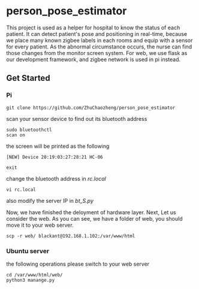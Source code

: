 # person_pose_estimator

This project is used as a helper for hospital to know the status of each patient. It can detect patient's pose and positioning in real-time, because we place many known zigbee labels in each rooms and equip with a sensor for every patient. As the abnormal circumstance occurs, the nurse can find those changes from the monitor screen system. For web, we use flask as our development framework, and zigbee network is used in pi instead.

## Get Started

### Pi

```
git clone https://github.com/ZhuChaozheng/person_pose_estimator
```

scan your sensor device to find out its bluetooth address

```
sudo bluetoothctl
scan on 
```

the screen will be printed as the following

```
[NEW] Device 20:19:03:27:28:21 HC-06
```

```
exit
```

change the bluetooth address in *rc.local*

```
vi rc.local
```

also modify the server IP in *bt_S.py*

Now, we have finished the deloyment of hardware layer. Next, Let us consider the web. As you can see, we have a folder of web, you should move it to your web server.

```
scp -r web/ blackant@192.168.1.102:/var/www/html
```

### Ubuntu server

the following operations please switch to your web server

```
cd /var/www/html/web/
python3 manange.py
```

